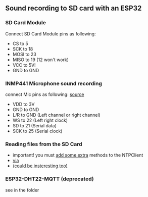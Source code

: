 ## Sound recording to SD card with an ESP32

### SD Card Module

Connect SD Card Module pins as following:

- CS to 5
- SCK to 18
- MOSI to 23
- MISO to 19 (12 won't work)
- VCC to 5V!
- GND to GND

### INMP441 Microphone sound recording

connect Mic pins as following:
[source](https://bestofcpp.com/repo/atomic14-esp32-i2s-mic-test)

- VDD to 3V
- GND to GND
- L/R to GND (Left channel or right channel)
- WS to 22 (Left right clock)
- SD to 21 (Serial data)
- SCK to 25 (Serial clock)

### Reading files from the SD Card
- important! you must [add some extra](https://github.com/arduino-libraries/NTPClient/issues/113
) methods to the NTPClient 
- [via](http://www.iotsharing.com/2019/07/how-to-turn-esp-with-sdcard-or-spiffs-a-web-file-server.html)
- [(could be insteresting too)](https://www.iotsharing.com/2018/01/esp32-multipart-upload-file-and-download-via-http.html)

### ESP32-DHT22-MQTT (deprecated)

see in the folder
